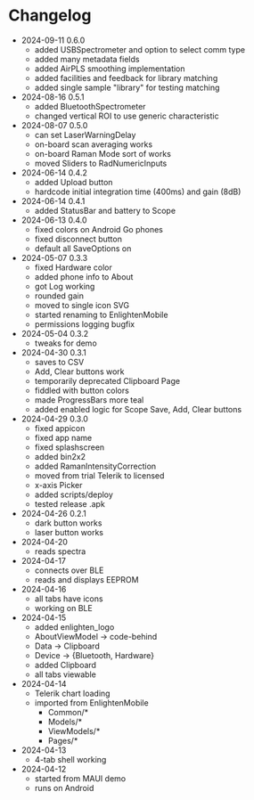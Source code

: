 # Changelog

- 2024-09-11 0.6.0
    - added USBSpectrometer and option to select comm type
    - added many metadata fields
    - added AirPLS smoothing implementation
    - added facilities and feedback for library matching
    - added single sample "library" for testing matching
- 2024-08-16 0.5.1
    - added BluetoothSpectrometer
    - changed vertical ROI to use generic characteristic
- 2024-08-07 0.5.0
    - can set LaserWarningDelay
    - on-board scan averaging works
    - on-board Raman Mode sort of works
    - moved Sliders to RadNumericInputs
- 2024-06-14 0.4.2
    - added Upload button
    - hardcode initial integration time (400ms) and gain (8dB)
- 2024-06-14 0.4.1
    - added StatusBar and battery to Scope
- 2024-06-13 0.4.0
    - fixed colors on Android Go phones
    - fixed disconnect button
    - default all SaveOptions on
- 2024-05-07 0.3.3
    - fixed Hardware color
    - added phone info to About
    - got Log working
    - rounded gain
    - moved to single icon SVG
    - started renaming to EnlightenMobile
    - permissions logging bugfix
- 2024-05-04 0.3.2
    - tweaks for demo
- 2024-04-30 0.3.1
    - saves to CSV
    - Add, Clear buttons work
    - temporarily deprecated Clipboard Page
    - fiddled with button colors
    - made ProgressBars more teal
    - added enabled logic for Scope Save, Add, Clear buttons
- 2024-04-29 0.3.0
    - fixed appicon
    - fixed app name
    - fixed splashscreen
    - added bin2x2
    - added RamanIntensityCorrection
    - moved from trial Telerik to licensed
    - x-axis Picker
    - added scripts/deploy
    - tested release .apk
- 2024-04-26 0.2.1
    - dark button works
    - laser button works
- 2024-04-20
    - reads spectra
- 2024-04-17
    - connects over BLE
    - reads and displays EEPROM
- 2024-04-16
    - all tabs have icons
    - working on BLE
- 2024-04-15
    - added enlighten_logo
    - AboutViewModel -> code-behind
    - Data -> Clipboard
    - Device -> {Bluetooth, Hardware}
    - added Clipboard
    - all tabs viewable
- 2024-04-14 
    - Telerik chart loading
    - imported from EnlightenMobile
        - Common/*
        - Models/*
        - ViewModels/*
        - Pages/*
- 2024-04-13
    - 4-tab shell working
- 2024-04-12
    - started from MAUI demo
    - runs on Android
